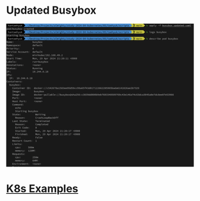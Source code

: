 # Updated Busybox

![Busybox](images/1.png)

# [K8s Examples](https://github.com/ContainerSolutions/kubernetes-examples)